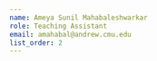 ```yaml
---
name: Ameya Sunil Mahabaleshwarkar
role: Teaching Assistant
email: amahabal@andrew.cmu.edu
list_order: 2
---
```

